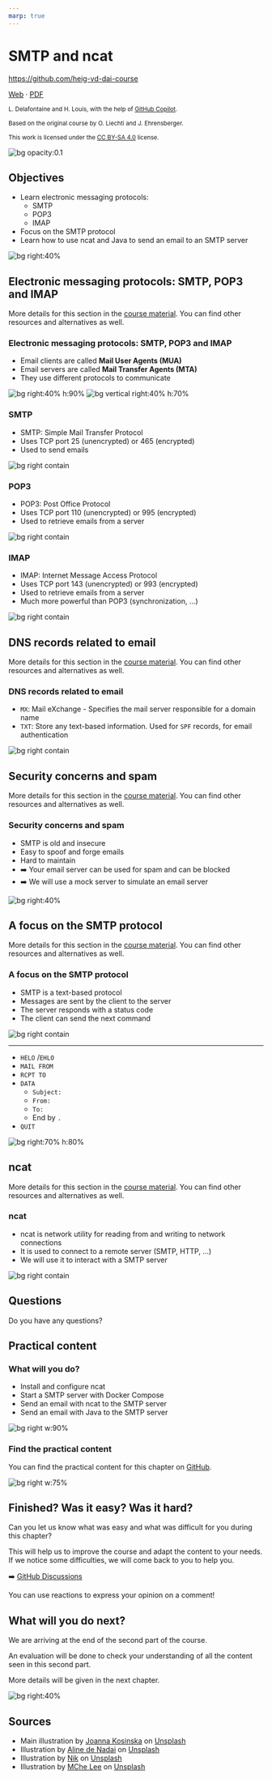 ```yaml
---
marp: true
---
```


<!--
theme: custom-marp-theme
size: 16:9
paginate: true
author: L. Delafontaine and H. Louis, with the help of GitHub Copilot
title: HEIG-VD DAI Course - SMTP and ncat
description: SMTP and ncat for the DAI course at HEIG-VD, Switzerland
footer: '[**HEIG-VD**](https://heig-vd.ch) - [DAI Course 2025-2026](https://github.com/heig-vd-dai-course/heig-vd-dai-course) - [CC BY-SA 4.0](https://github.com/heig-vd-dai-course/heig-vd-dai-course/blob/main/LICENSE.md)'
headingDivider: 6
-->

[web]: https://heig-vd-dai-course.github.io/heig-vd-dai-course/15-smtp-and-ncat/
[pdf]:
	https://heig-vd-dai-course.github.io/heig-vd-dai-course/15-smtp-and-ncat/15-smtp-and-ncat-presentation.pdf
[license]:
	https://github.com/heig-vd-dai-course/heig-vd-dai-course/blob/main/LICENSE.md
[discussions]: https://github.com/orgs/heig-vd-dai-course/discussions/114
[illustration]: ./images/main-illustration.jpg
[course-material]:
	https://github.com/heig-vd-dai-course/heig-vd-dai-course/blob/main/15-smtp-and-ncat/COURSE_MATERIAL.md
[course-material-qr-code]:
	https://quickchart.io/qr?format=png&ecLevel=Q&size=400&margin=1&text=https://github.com/heig-vd-dai-course/heig-vd-dai-course/blob/main/15-smtp-and-ncat/COURSE_MATERIAL.md

# SMTP and ncat

<!--
_class: lead
_paginate: false
-->

<https://github.com/heig-vd-dai-course>

[Web][web] · [PDF][pdf]

<small>L. Delafontaine and H. Louis, with the help of
[GitHub Copilot](https://github.com/features/copilot).</small>

<small>Based on the original course by O. Liechti and J. Ehrensberger.</small>

<small>This work is licensed under the [CC BY-SA 4.0][license] license.</small>

![bg opacity:0.1][illustration]

## Objectives

- Learn electronic messaging protocols:
  - SMTP
  - POP3
  - IMAP
- Focus on the SMTP protocol
- Learn how to use ncat and Java to send an email to an SMTP server

![bg right:40%](https://images.unsplash.com/photo-1516389573391-5620a0263801?fit=crop&h=720)

## Electronic messaging protocols: SMTP, POP3 and IMAP

<!-- _class: lead -->

More details for this section in the [course material][course-material]. You can
find other resources and alternatives as well.

### Electronic messaging protocols: SMTP, POP3 and IMAP

- Email clients are called **Mail User Agents (MUA)**
- Email servers are called **Mail Transfer Agents (MTA)**
- They use different protocols to communicate

![bg right:40% h:90%](https://blog.thunderbird.net/files/2023/05/1024x1024@2x.png)
![bg vertical right:40% h:70%](https://upload.wikimedia.org/wikipedia/commons/e/ea/Microsoft_Exchange_%282019-present%29.svg)

### SMTP

- SMTP: Simple Mail Transfer Protocol
- Uses TCP port 25 (unencrypted) or 465 (encrypted)
- Used to send emails

![bg right contain](./images/smtp.png)

### POP3

- POP3: Post Office Protocol
- Uses TCP port 110 (unencrypted) or 995 (encrypted)
- Used to retrieve emails from a server

![bg right contain](./images/pop3.png)

### IMAP

- IMAP: Internet Message Access Protocol
- Uses TCP port 143 (unencrypted) or 993 (encrypted)
- Used to retrieve emails from a server
- Much more powerful than POP3 (synchronization, ...)

![bg right contain](./images/imap.png)

## DNS records related to email

<!-- _class: lead -->

More details for this section in the [course material][course-material]. You can
find other resources and alternatives as well.

### DNS records related to email

- `MX`: Mail eXchange - Specifies the mail server responsible for a domain name
- `TXT`: Store any text-based information. Used for `SPF` records, for email
  authentication

![bg right contain](./images/dns-records-related-to-email.png)

## Security concerns and spam

<!-- _class: lead -->

More details for this section in the [course material][course-material]. You can
find other resources and alternatives as well.

### Security concerns and spam

- SMTP is old and insecure
- Easy to spoof and forge emails
- Hard to maintain
- ➡️ Your email server can be used for spam and can be blocked
- ➡️ We will use a mock server to simulate an email server

![bg right:40%](https://images.unsplash.com/photo-1617440168937-c6497eaa8db5?fit=crop&h=720)

## A focus on the SMTP protocol

<!-- _class: lead -->

More details for this section in the [course material][course-material]. You can
find other resources and alternatives as well.

### A focus on the SMTP protocol

- SMTP is a text-based protocol
- Messages are sent by the client to the server
- The server responds with a status code
- The client can send the next command

![bg right contain](./images/a-focus-on-the-smtp-protocol-1.png)

---

- `HELO` /`EHLO`
- `MAIL FROM`
- `RCPT TO`
- `DATA`
  - `Subject:`
  - `From:`
  - `To:`
  - End by `.`
- `QUIT`

![bg right:70% h:80%](./images/a-focus-on-the-smtp-protocol-2.png)

## ncat

<!-- _class: lead -->

More details for this section in the [course material][course-material]. You can
find other resources and alternatives as well.

### ncat

- ncat is network utility for reading from and writing to network connections
- It is used to connect to a remote server (SMTP, HTTP, ...)
- We will use it to interact with a SMTP server

![bg right contain](./images/ncat.png)

## Questions

<!-- _class: lead -->

Do you have any questions?

## Practical content

<!-- _class: lead -->

### What will you do?

- Install and configure ncat
- Start a SMTP server with Docker Compose
- Send an email with ncat to the SMTP server
- Send an email with Java to the SMTP server

![bg right w:90%](./images/what-will-you-do.png)

### Find the practical content

<!-- _class: lead -->

You can find the practical content for this chapter on
[GitHub][course-material].

![bg right w:75%][course-material-qr-code]

## Finished? Was it easy? Was it hard?

Can you let us know what was easy and what was difficult for you during this
chapter?

This will help us to improve the course and adapt the content to your needs. If
we notice some difficulties, we will come back to you to help you.

➡️ [GitHub Discussions][discussions]

You can use reactions to express your opinion on a comment!

## What will you do next?

We are arriving at the end of the second part of the course.

An evaluation will be done to check your understanding of all the content seen
in this second part.

More details will be given in the next chapter.

![bg right:40%](https://images.unsplash.com/photo-1604134967494-8a9ed3adea0d?fit=crop&h=720)

## Sources

- Main illustration by [Joanna Kosinska](https://unsplash.com/@joannakosinska)
  on [Unsplash](https://unsplash.com/photos/uGcDWKN91Fs)
- Illustration by [Aline de Nadai](https://unsplash.com/@alinedenadai) on
  [Unsplash](https://unsplash.com/photos/j6brni7fpvs)
- Illustration by [Nik](https://unsplash.com/@helloimnik) on
  [Unsplash](https://unsplash.com/photos/brown-eggs-on-white-textile-LUYD2b7MNrg)
- Illustration by [MChe Lee](https://unsplash.com/@mclee) on
  [Unsplash](https://unsplash.com/photos/PC91Jm1DlWA)
